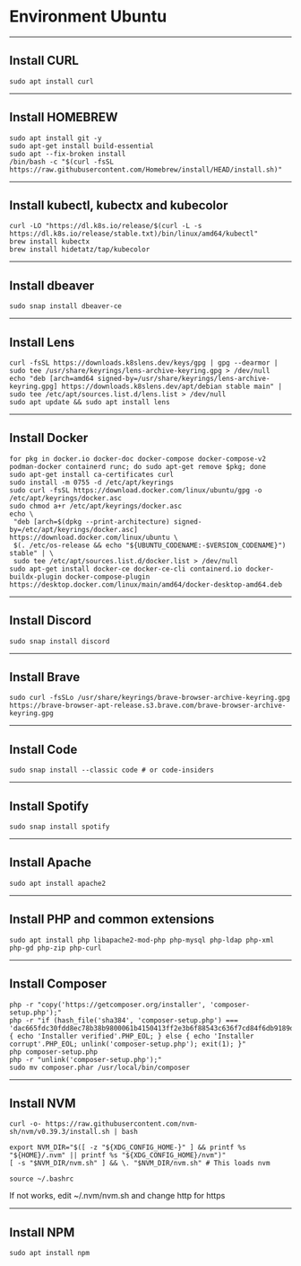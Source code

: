 # **Environment Ubuntu**
---

## Install CURL
 ```
sudo apt install curl
 ```
---

## Install HOMEBREW
 ```
sudo apt install git -y
sudo apt-get install build-essential
sudo apt --fix-broken install
/bin/bash -c "$(curl -fsSL https://raw.githubusercontent.com/Homebrew/install/HEAD/install.sh)"
 ```
---

## Install kubectl, kubectx and kubecolor
```
curl -LO "https://dl.k8s.io/release/$(curl -L -s https://dl.k8s.io/release/stable.txt)/bin/linux/amd64/kubectl"
brew install kubectx
brew install hidetatz/tap/kubecolor
```
---
## Install dbeaver
```
sudo snap install dbeaver-ce
```

---
## Install Lens
```
curl -fsSL https://downloads.k8slens.dev/keys/gpg | gpg --dearmor | sudo tee /usr/share/keyrings/lens-archive-keyring.gpg > /dev/null
echo "deb [arch=amd64 signed-by=/usr/share/keyrings/lens-archive-keyring.gpg] https://downloads.k8slens.dev/apt/debian stable main" | sudo tee /etc/apt/sources.list.d/lens.list > /dev/null
sudo apt update && sudo apt install lens
```

---
## Install Docker
```
for pkg in docker.io docker-doc docker-compose docker-compose-v2 podman-docker containerd runc; do sudo apt-get remove $pkg; done
sudo apt-get install ca-certificates curl
sudo install -m 0755 -d /etc/apt/keyrings
sudo curl -fsSL https://download.docker.com/linux/ubuntu/gpg -o /etc/apt/keyrings/docker.asc
sudo chmod a+r /etc/apt/keyrings/docker.asc
echo \
 "deb [arch=$(dpkg --print-architecture) signed-by=/etc/apt/keyrings/docker.asc] https://download.docker.com/linux/ubuntu \
 $(. /etc/os-release && echo "${UBUNTU_CODENAME:-$VERSION_CODENAME}") stable" | \
 sudo tee /etc/apt/sources.list.d/docker.list > /dev/null
sudo apt-get install docker-ce docker-ce-cli containerd.io docker-buildx-plugin docker-compose-plugin
https://desktop.docker.com/linux/main/amd64/docker-desktop-amd64.deb
```

---
## Install Discord
```
sudo snap install discord
```

---
## Install Brave
```
sudo curl -fsSLo /usr/share/keyrings/brave-browser-archive-keyring.gpg https://brave-browser-apt-release.s3.brave.com/brave-browser-archive-keyring.gpg
```

---
## Install Code
```
sudo snap install --classic code # or code-insiders
```

---
## Install Spotify
```
sudo snap install spotify
```

---
## Install Apache
```
sudo apt install apache2
```

---
## Install PHP and common extensions
```
sudo apt install php libapache2-mod-php php-mysql php-ldap php-xml php-gd php-zip php-curl
```

---
## Install Composer
```
php -r "copy('https://getcomposer.org/installer', 'composer-setup.php');"
php -r "if (hash_file('sha384', 'composer-setup.php') === 'dac665fdc30fdd8ec78b38b9800061b4150413ff2e3b6f88543c636f7cd84f6db9189d43a81e5503cda447da73c7e5b6') { echo 'Installer verified'.PHP_EOL; } else { echo 'Installer corrupt'.PHP_EOL; unlink('composer-setup.php'); exit(1); }"
php composer-setup.php
php -r "unlink('composer-setup.php');"
sudo mv composer.phar /usr/local/bin/composer
```

---
## Install NVM
```
curl -o- https://raw.githubusercontent.com/nvm-sh/nvm/v0.39.3/install.sh | bash
```

```
export NVM_DIR="$([ -z "${XDG_CONFIG_HOME-}" ] && printf %s "${HOME}/.nvm" || printf %s "${XDG_CONFIG_HOME}/nvm")"
[ -s "$NVM_DIR/nvm.sh" ] && \. "$NVM_DIR/nvm.sh" # This loads nvm
```

```
source ~/.bashrc
```
If not works, edit ~/.nvm/nvm.sh and change  http for https

---
## Install NPM
```
sudo apt install npm
```
